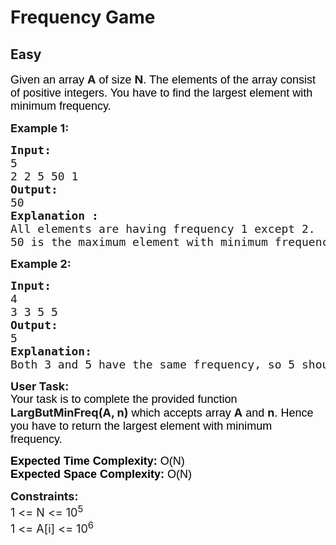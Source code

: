 # Frequency Game
## Easy
<div class="problems_problem_content__Xm_eO"><p dir="ltr"><span style="font-size: 18px;"><span style="background-color: transparent; color: #000000; font-family: arial;">Given an array </span><strong>A</strong><span style="background-color: transparent; color: #000000; font-family: arial;"> of size </span><strong>N</strong><span style="background-color: transparent; color: #000000; font-family: arial;">. The elements of the array consist of positive integers. You have to find the largest element with minimum frequency. </span></span></p>
<p><span style="font-size: 18px;"><strong>Example 1:</strong></span></p>
<pre style="position: relative;"><span style="font-size: 18px;"><strong>Input: </strong>
5
2 2 5 50 1</span>
<span style="font-size: 18px;"><strong>Output:</strong>
50</span>
<span style="font-size: 18px;"><strong>Explanation :
</strong>All elements are having frequency 1 except 2.
50 is the maximum element with minimum frequency.</span>
<div class="open_grepper_editor" title="Edit &amp; Save To Grepper"></div></pre>
<p><strong><span style="font-size: 18px;">Example 2:</span></strong></p>
<pre style="position: relative;"><span style="font-size: 18px;"><strong>Input:</strong>
4
3 3 5 5
<strong>Output:</strong>
5
<strong>Explanation:</strong>
Both 3 and 5 have the same frequency, so 5 should be returned.</span><div class="open_grepper_editor" title="Edit &amp; Save To Grepper"></div></pre>
<p><span style="font-size: 18px;"><strong>User Task:</strong><br><span style="background-color: transparent; color: #000000; font-family: arial;">Your task is to complete the provided function </span><strong>LargButMinFreq(A, n)</strong><span style="background-color: transparent; color: #000000; font-family: arial;"> which accepts array </span><strong>A</strong><span style="background-color: transparent; color: #000000; font-family: arial;"> and </span><strong>n</strong><span style="background-color: transparent; color: #000000; font-family: arial;">. Hence you have to return the largest element with minimum frequency.</span></span></p>
<p><span style="font-size: 18px;"><span style="background-color: transparent; color: #000000; font-family: arial;"><strong>Expected Time Complexity:</strong> O(N)<br><strong>Expected Space Complexity:</strong> O(N)</span></span></p>
<p><span style="font-size: 18px;"><strong>Constraints:</strong><br>1 &lt;= N &lt;= 10<sup>5</sup><br>1 &lt;= A[i] &lt;= 10<sup>6</sup></span></p></div>